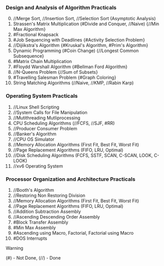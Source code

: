 ### Design and Analysis of Algorithm Practicals

0. //Merge Sort, //Insertion Sort, //Selection Sort (Asymptotic Analysis)
1. Strassen's Matrix Multiplication (#Divide and Conquer, //Naive) {//Min Max Algorithm}
2. #Fractional Knapsack
3. #Job Sequencing with Deadlines {#Activity Selection Problem}
4. //Dijiikstra's Algorithm {#Kruskal's Algorithm, #Prim's Algorithm}
5. Dynamic Programming (#Coin Change) {//Longest Common Subsequence}
6. #Matrix Chain Multiplication
7. #Floydd Warshall Algorithm {#Bellman Ford Algorithm}
8. //N-Queens Problem {//Sum of Subsets}
9. #Travelling Salesman Problem {#Graph Coloring}
10. String Matching Algorithms (//Naive, //KMP, //Rabin Karp)

### Operating System Practicals

1. //Linux Shell Scripting
2. //System Calls for File Manipulation
3. //Mutithreading Mutliprocessing
4. CPU Scheduling Algorithms (//FCFS, //SJF, #RR)
5. //Producer Consumer Problem
6. //Banker's Algorithm
7. //CPU OS Simulator
8. //Memory Allocation Algorithms (First Fit, Best Fit, Worst Fit)
9. //Page Replacement Algorithms (FIFO, LRU, Optimal)
10. //Disk Scheduling Algorithms (FCFS, SSTF, SCAN, C-SCAN, LOOK, C-LOOK)
11. //xv6 Operating System

### Processor Organization and Architecture Practicals

1. //Booth's Algorithm
2. //Restoring Non Restoring Division
3. //Memory Allocation Algorithms (First Fit, Best Fit, Worst Fit)
4. //Page Replacement Algorithms (FIFO, LRU, Optimal)
5. //Addition Subtraction Assembly
6. //Ascending Descending Order Assembly
7. #Block Transfer Assembly
8. #Min Max Assembly
9. #Ascending using Macro, Factorial, Factorial using Macro
10. #DOS Interrupts

> [!WARNING]
> (#) - Not Done, (//) - Done 